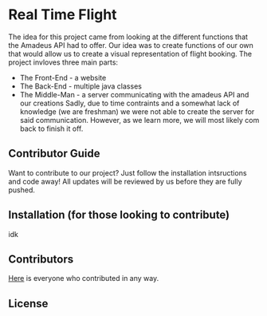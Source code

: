 # Real Time Flight

The idea for this project came from looking at the different functions that the Amadeus API had to offer. Our idea was to create functions of our own that would allow us to create a visual representation of flight booking. The project invloves three main parts:
  - The Front-End - a website
  - The Back-End - multiple java classes 
  - The Middle-Man - a server communicating with the amadeus API and our creations
  Sadly, due to time contraints and a somewhat lack of knowledge (we are freshman) we were not able to create the server for said communication. However, as we learn more, we will most likely com back to finish it off.

## Contributor Guide
Want to contribute to our project? Just follow the installation intsructions and code away! All updates will be reviewed by us before they are fully pushed.

## Installation (for those looking to contribute)
idk

## Contributors
[Here](https://github.com/JacksonOriez/HackIllinoisProject/blob/master/CONTRIBUTORS.md) is everyone who contributed in any way.

## License 
